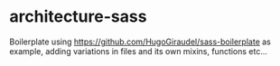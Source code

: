 # architecture-sass

Boilerplate using https://github.com/HugoGiraudel/sass-boilerplate as example, adding variations in files and its own mixins, functions etc...
